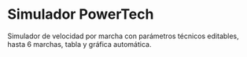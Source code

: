 # Simulador PowerTech

Simulador de velocidad por marcha con parámetros técnicos editables, hasta 6 marchas, tabla y gráfica automática.